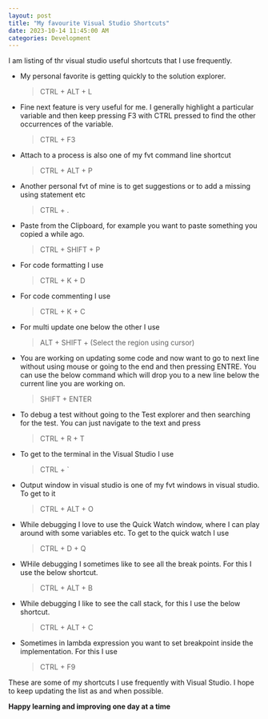 ```yaml
---
layout: post
title: "My favourite Visual Studio Shortcuts"
date: 2023-10-14 11:45:00 AM
categories: Development
---
```


I am listing of thr visual studio useful shortcuts that I use frequently.

- My personal favorite is getting quickly to the solution explorer.
  > CTRL + ALT + L

- Fine next feature is very useful for me. I generally highlight a particular variable and then keep pressing F3 with CTRL pressed to find the other occurrences of the variable.
  > CTRL + F3

- Attach to a process is also one of my fvt command line shortcut
  > CTRL + ALT + P

- Another personal fvt of mine is to get suggestions or to add a missing using statement etc
  > CTRL + .

- Paste from the Clipboard, for example you want to paste something you copied a while ago.
  > CTRL + SHIFT + P

- For code formatting I use
  > CTRL + K + D

- For code commenting I use
  > CTRL + K + C

- For multi update one below the other I use
  > ALT + SHIFT + (Select the region using cursor)

- You are working on updating some code and now want to go to next line without using mouse or going to the end and then pressing ENTRE. You can use the below command which will drop you to a new line below the current line you are working on.
  > SHIFT + ENTER
  
- To debug a test without going to the Test explorer and then searching for the test. You can just navigate to the text and press
  > CTRL + R + T

- To get to the terminal in the Visual Studio I use
  > CTRL + `

- Output window in visual studio is one of my fvt windows in visual studio. To get to it 
  > CTRL + ALT + O

- While debugging I love to use the Quick Watch window, where I can play around with some variables etc. To get to the quick watch I use
  > CTRL + D + Q

- WHile debugging I sometimes like to see all the break points. For this I use the below shortcut.
  > CTRL + ALT + B

- While debugging I like to see the call stack, for this I use the below shortcut.
  > CTRL + ALT + C

- Sometimes in lambda expression you want to set breakpoint inside the implementation. For this I use
  > CTRL + F9

These are some of my shortcuts I use frequently with Visual Studio. I hope to keep updating the list as and when possible.

**Happy learning and improving one day at a time**

